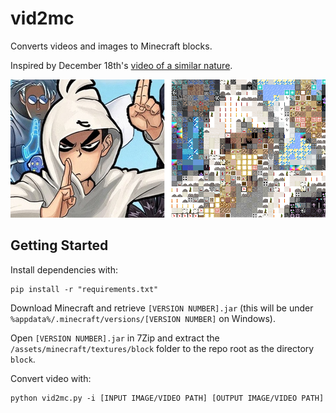 # vid2mc

Converts videos and images to Minecraft blocks.

Inspired by December 18th's [video of a similar nature](https://www.youtube.com/watch?v=YoxflNu7l6A).

![Comparison of original image and converted Minecraft blocks](docs/seven.png)

## Getting Started

Install dependencies with:

    pip install -r "requirements.txt"

Download Minecraft and retrieve `[VERSION NUMBER].jar` (this will be under `%appdata%/.minecraft/versions/[VERSION NUMBER]` on Windows).

Open `[VERSION NUMBER].jar` in 7Zip and extract the `/assets/minecraft/textures/block` folder to the repo root as the directory `block`.

Convert video with:

    python vid2mc.py -i [INPUT IMAGE/VIDEO PATH] [OUTPUT IMAGE/VIDEO PATH]
